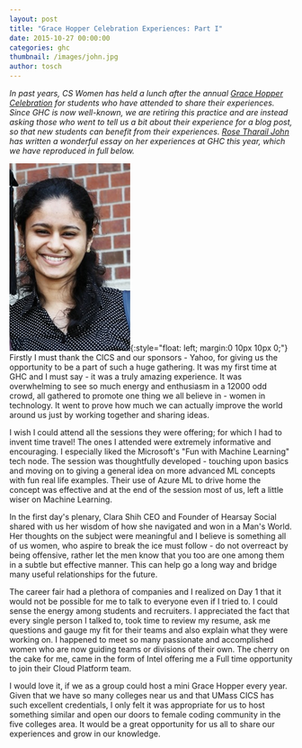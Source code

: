 ```yaml
---
layout: post
title: "Grace Hopper Celebration Experiences: Part I"
date: 2015-10-27 00:00:00
categories: ghc
thumbnail: /images/john.jpg
author: tosch
---
```


*In past years, CS Women has held a lunch after the annual [Grace Hopper Celebration](http://ghc.anitaborg.org/)​ for students who have attended to share their experiences. Since GHC is now well-known, we are retiring this practice and are instead asking those who went to tell us a bit about their experience for a blog post, so that new students can benefit from their experiences. [Rose Tharail John](https://people.cs.umass.edu/~rosejohn/) has written a wonderful essay on her experiences at GHC this year, which we have reproduced in full below.*

![Rose Tharail John](/images/john.jpg){:style="float: left; margin:0 10px 10px 0;"}
​Firstly I must thank the CICS and our sponsors - Yahoo, for giving us the opportunity to be a part of such a huge gathering. It was my first time at GHC and I must say - it was a truly amazing experience. It was overwhelming to see so much energy and enthusiasm in a 12000 odd crowd, all gathered to promote one thing we all believe in - women in technology. It went to prove how much we can actually improve the world around us just by working together and sharing ideas.

I wish I could attend all the sessions they were offering; for which I had to invent time travel! The ones I attended were extremely informative and encouraging. I especially liked the Microsoft's "Fun with Machine Learning" tech node. The session was thoughtfully developed - touching upon basics and moving on to giving a general idea on more advanced ML concepts with fun real life examples. Their use of Azure ML to drive home the concept was effective and at the end of the session most of us, left a little wiser on Machine Learning. 

In the first day's plenary, Clara Shih CEO and Founder of Hearsay Social shared with us her wisdom of how she navigated and won in a Man's World. Her thoughts on the subject were meaningful and I believe is something all of us women, who aspire to break the ice must follow - do not overreact by being offensive, rather let the men know that you too are one among them in a subtle but effective manner. This can help go a long way and bridge many useful relationships for the future. 

The career fair had a plethora of companies and I realized on Day 1 that it would not be possible for me to talk to everyone even if I tried to. I could sense the energy among students and recruiters. I appreciated the fact that every single person I talked to, took time to review my resume, ask me questions and gauge my fit for their teams and also explain what they were working on. I happened to meet so many passionate and accomplished women who are now guiding teams or divisions of their own. The cherry on the cake for me, came in the form of Intel offering me a Full time opportunity to join their Cloud Platform team. 

I would love it, if we as a group could host a mini Grace Hopper every year. Given that we have so many colleges near us and that UMass CICS has such excellent credentials, I only felt it was appropriate for us to host something similar and open our doors to female coding community in the five colleges area. It would be a great opportunity for us all to share our experiences and grow in our knowledge.